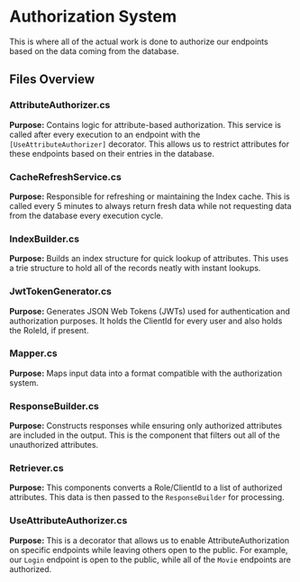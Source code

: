 # Authorization System

This is where all of the actual work is done to authorize our endpoints based on the data coming from the database.

## Files Overview

### AttributeAuthorizer.cs

**Purpose:** Contains logic for attribute-based authorization. This service is called after every execution to an endpoint with the `[UseAttributeAuthorizer]` decorator. This allows us to restrict attributes for these endpoints based on their entries in the database.

### CacheRefreshService.cs

**Purpose:** Responsible for refreshing or maintaining the Index cache. This is called every 5 minutes to always return fresh data while not requesting data from the database every execution cycle.

### IndexBuilder.cs

**Purpose:** Builds an index structure for quick lookup of attributes. This uses a trie structure to hold all of the records neatly with instant lookups.

### JwtTokenGenerator.cs

**Purpose:** Generates JSON Web Tokens (JWTs) used for authentication and authorization purposes. It holds the ClientId for every user and also holds the RoleId, if present.

### Mapper.cs

**Purpose:** Maps input data into a format compatible with the authorization system.

### ResponseBuilder.cs

**Purpose:** Constructs responses while ensuring only authorized attributes are included in the output. This is the component that filters out all of the unauthorized attributes.

### Retriever.cs

**Purpose:** This components converts a Role/ClientId to a list of authorized attributes. This data is then passed to the `ResponseBuilder` for processing.

### UseAttributeAuthorizer.cs

**Purpose:** This is a decorator that allows us to enable AttributeAuthorization on specific endpoints while leaving others open to the public. For example, our `Login` endpoint is open to the public, while all of the `Movie` endpoints are authorized.